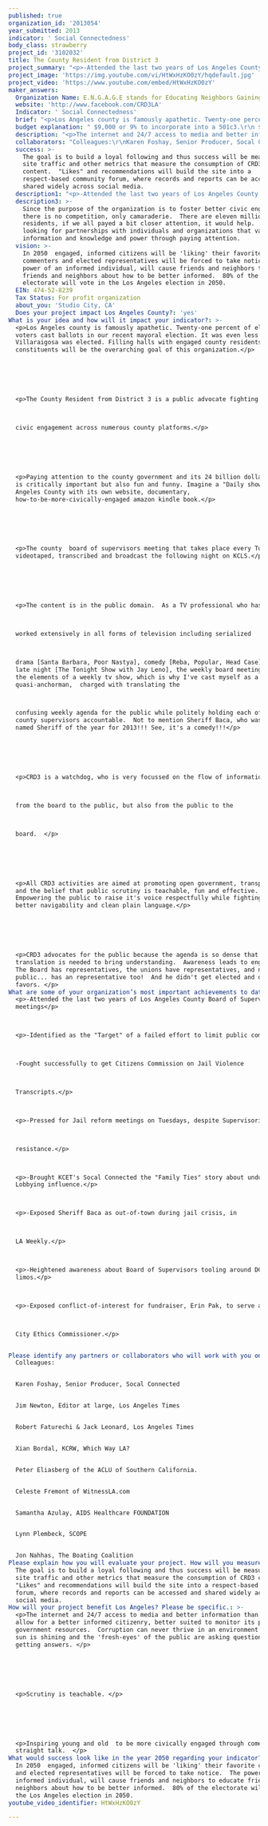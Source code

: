```yaml
---
published: true
organization_id: '2013054'
year_submitted: 2013
indicator: ' Social Connectedness'
body_class: strawberry
project_id: '3102032'
title: The County Resident from District 3
project_summary: "<p>-Attended the last two years of Los Angeles County Board of Supervisors meetings</p>\r\n<p>-Identified as the \"Target\" of a failed effort to limit public comment.\r\n-Fought successfully to get Citizens Commission on Jail Violence \r\nTranscripts.</p>\r\n<p>-Pressed for Jail reform meetings on Tuesdays, despite Supervisorial \r\nresistance.</p>\r\n<p>-Brought KCET's Socal Connected the \"Family Ties\" story about undue Lobbying influence.</p>\r\n<p>-Exposed Sheriff Baca as out-of-town during jail crisis, in \r\nLA Weekly.</p>\r\n<p>-Heightened awareness about Board of Supervisors tooling around DC in limos.</p>\r\n<p>-Exposed conflict-of-interest for fundraiser, Erin Pak, to serve as \r\nCity Ethics Commissioner.</p>\r\n"
project_image: 'https://img.youtube.com/vi/HtWxHzKO0zY/hqdefault.jpg'
project_video: 'https://www.youtube.com/embed/HtWxHzKO0zY'
maker_answers:
  Organization Name: E.N.G.A.G.E stands for Educating Neighbors Gaining Awareness Growing Engaged
  website: 'http://www.facebook.com/CRD3LA'
  Indicator: ' Social Connectedness'
  brief: "<p>Los Angeles county is famously apathetic. Twenty-one percent of eligible voters cast ballots in our recent mayoral election. It was even less when Villaraigosa was elected. Filling halls with engaged county residents and constituents will be the overarching goal of this organization.</p>\r\n\r\n<p>The County Resident from District 3 is a public advocate fighting for \r\ncivic engagement across numerous county platforms.</p>\r\n\r\n<p>Paying attention to the county government and its 24 billion dollar budget is critically important but also fun and funny. Imagine a \"Daily show\" for Los Angeles County with its own website, documentary, how-to-be-more-civically-engaged amazon kindle book.</p>\r\n\r\n<p>The county  board of supervisors meeting that takes place every Tuesday is videotaped, transcribed and broadcast the following night on KCLS.</p>\r\n\r\n<p>The content is in the public domain.  As a TV professional who has\r\nworked extensively in all forms of television including serialized\r\ndrama [Santa Barbara, Poor Nastya], comedy [Reba, Popular, Head Case], and late night [The Tonight Show with Jay Leno], the weekly board meeting has all the elements of a weekly tv show, which is why I've cast myself as a quasi-anchorman,  charged with translating the\r\nconfusing weekly agenda for the public while politely holding each of the five county supervisors accountable.  Not to mention Sheriff Baca, who was recently named Sheriff of the year for 2013!!! See, it's a comedy!!!</p>\r\n\r\n<p>CRD3 is a watchdog, who is very focussed on the flow of information -\r\nfrom the board to the public, but also from the public to the\r\nboard.  </p>\r\n\r\n<p>All CRD3 activities are aimed at promoting open government, transparency and the belief that public scrutiny is teachable, fun and effective.   Empowering the public to raise it's voice respectfully while fighting for better navigability and clean plain language.</p>\r\n\r\n<p>CRD3 advocates for the public because the agenda is so dense that translation is needed to bring understanding.  Awareness leads to engagement.  The Board has representatives, the unions have representatives, and now the public... has an representative too!  And he didn't get elected and owes no favors. </p>"
  budget explanation: " $9,000 or 9% to incorporate into a 501c3.\r\n $5,000 website design\r\n$60,000 two-years of showing up, script/speech writing, produce,editing\r\n$15,000 event programming, marketing\r\n$11,000 legal fees and costs"
  description: "<p>The internet and 24/7 access to media and better information than ever will allow for a better informed citizenry, better suited to monitor its precious government resources.  Corruption can never thrive in an environment where the sun is shining and the 'fresh-eyes' of the public are asking questions and getting answers. </p> \r\n\r\n<p>Scrutiny is teachable. </p>\r\n\r\n<p>Inspiring young and old  to be more civically engaged through comedy and straight talk.  </p>"
  collaborators: "Colleagues:\r\nKaren Foshay, Senior Producer, Socal Connected\r\nJim Newton, Editor at large, Los Angeles Times\r\nRobert Faturechi & Jack Leonard, Los Angeles Times\r\nXian Bordal, KCRW, Which Way LA?\r\nPeter Eliasberg of the ACLU of Southern California.\r\nCeleste Fremont of WitnessLA.com\r\nSamantha Azulay, AIDS Healthcare FOUNDATION\r\nLynn Plembeck, SCOPE\r\nJon Nahhas, The Boating Coalition"
  success: >-
    The goal is to build a loyal following and thus success will be measured by
    site traffic and other metrics that measure the consumption of CRD3
    content.  "Likes" and recommendations will build the site into a
    respect-based community forum, where records and reports can be accessed and
    shared widely across social media. 
  description1: "<p>-Attended the last two years of Los Angeles County Board of Supervisors meetings</p>\r\n<p>-Identified as the \"Target\" of a failed effort to limit public comment.\r\n-Fought successfully to get Citizens Commission on Jail Violence \r\nTranscripts.</p>\r\n<p>-Pressed for Jail reform meetings on Tuesdays, despite Supervisorial \r\nresistance.</p>\r\n<p>-Brought KCET's Socal Connected the \"Family Ties\" story about undue Lobbying influence.</p>\r\n<p>-Exposed Sheriff Baca as out-of-town during jail crisis, in \r\nLA Weekly.</p>\r\n<p>-Heightened awareness about Board of Supervisors tooling around DC in limos.</p>\r\n<p>-Exposed conflict-of-interest for fundraiser, Erin Pak, to serve as \r\nCity Ethics Commissioner.</p>\r\n"
  description3: >-
    Since the purpose of the organization is to foster better civic engagement,
    there is no competition, only camaraderie.  There are eleven million county
    residents, if we all payed a bit closer attention, it would help.  CRD3 is
    looking for partnerships with individuals and organizations that value
    information and knowledge and power through paying attention.
  vision: >-
    In 2050  engaged, informed citizens will be 'liking' their favorite
    commenters and elected representatives will be forced to take notice.  The
    power of an informed individual, will cause friends and neighbors to educate
    friends and neighbors about how to be better informed.  80% of the
    electorate will vote in the Los Angeles election in 2050. 
  EIN: 474-52-8239
  Tax Status: For profit organization
  about_you: 'Studio City, CA'
  Does your project impact Los Angeles County?: 'yes'
What is your idea and how will it impact your indicator?: >-
  <p>Los Angeles county is famously apathetic. Twenty-one percent of eligible
  voters cast ballots in our recent mayoral election. It was even less when
  Villaraigosa was elected. Filling halls with engaged county residents and
  constituents will be the overarching goal of this organization.</p>






  <p>The County Resident from District 3 is a public advocate fighting for 



  civic engagement across numerous county platforms.</p>






  <p>Paying attention to the county government and its 24 billion dollar budget
  is critically important but also fun and funny. Imagine a "Daily show" for Los
  Angeles County with its own website, documentary,
  how-to-be-more-civically-engaged amazon kindle book.</p>






  <p>The county  board of supervisors meeting that takes place every Tuesday is
  videotaped, transcribed and broadcast the following night on KCLS.</p>






  <p>The content is in the public domain.  As a TV professional who has



  worked extensively in all forms of television including serialized



  drama [Santa Barbara, Poor Nastya], comedy [Reba, Popular, Head Case], and
  late night [The Tonight Show with Jay Leno], the weekly board meeting has all
  the elements of a weekly tv show, which is why I've cast myself as a
  quasi-anchorman,  charged with translating the



  confusing weekly agenda for the public while politely holding each of the five
  county supervisors accountable.  Not to mention Sheriff Baca, who was recently
  named Sheriff of the year for 2013!!! See, it's a comedy!!!</p>






  <p>CRD3 is a watchdog, who is very focussed on the flow of information -



  from the board to the public, but also from the public to the



  board.  </p>






  <p>All CRD3 activities are aimed at promoting open government, transparency
  and the belief that public scrutiny is teachable, fun and effective.  
  Empowering the public to raise it's voice respectfully while fighting for
  better navigability and clean plain language.</p>






  <p>CRD3 advocates for the public because the agenda is so dense that
  translation is needed to bring understanding.  Awareness leads to engagement. 
  The Board has representatives, the unions have representatives, and now the
  public... has an representative too!  And he didn't get elected and owes no
  favors. </p>
What are some of your organization’s most important achievements to date?: >+
  <p>-Attended the last two years of Los Angeles County Board of Supervisors
  meetings</p>



  <p>-Identified as the "Target" of a failed effort to limit public comment.



  -Fought successfully to get Citizens Commission on Jail Violence 



  Transcripts.</p>



  <p>-Pressed for Jail reform meetings on Tuesdays, despite Supervisorial 



  resistance.</p>



  <p>-Brought KCET's Socal Connected the "Family Ties" story about undue
  Lobbying influence.</p>



  <p>-Exposed Sheriff Baca as out-of-town during jail crisis, in 



  LA Weekly.</p>



  <p>-Heightened awareness about Board of Supervisors tooling around DC in
  limos.</p>



  <p>-Exposed conflict-of-interest for fundraiser, Erin Pak, to serve as 



  City Ethics Commissioner.</p>


Please identify any partners or collaborators who will work with you on this project.: |-
  Colleagues:


  Karen Foshay, Senior Producer, Socal Connected


  Jim Newton, Editor at large, Los Angeles Times


  Robert Faturechi & Jack Leonard, Los Angeles Times


  Xian Bordal, KCRW, Which Way LA?


  Peter Eliasberg of the ACLU of Southern California.


  Celeste Fremont of WitnessLA.com


  Samantha Azulay, AIDS Healthcare FOUNDATION


  Lynn Plembeck, SCOPE


  Jon Nahhas, The Boating Coalition
Please explain how you will evaluate your project. How will you measure success?: >-
  The goal is to build a loyal following and thus success will be measured by
  site traffic and other metrics that measure the consumption of CRD3 content. 
  "Likes" and recommendations will build the site into a respect-based community
  forum, where records and reports can be accessed and shared widely across
  social media. 
How will your project benefit Los Angeles? Please be specific.: >-
  <p>The internet and 24/7 access to media and better information than ever will
  allow for a better informed citizenry, better suited to monitor its precious
  government resources.  Corruption can never thrive in an environment where the
  sun is shining and the 'fresh-eyes' of the public are asking questions and
  getting answers. </p> 






  <p>Scrutiny is teachable. </p>






  <p>Inspiring young and old  to be more civically engaged through comedy and
  straight talk.  </p>
What would success look like in the year 2050 regarding your indicator?: >-
  In 2050  engaged, informed citizens will be 'liking' their favorite commenters
  and elected representatives will be forced to take notice.  The power of an
  informed individual, will cause friends and neighbors to educate friends and
  neighbors about how to be better informed.  80% of the electorate will vote in
  the Los Angeles election in 2050. 
youtube_video_identifier: HtWxHzKO0zY

---
```

